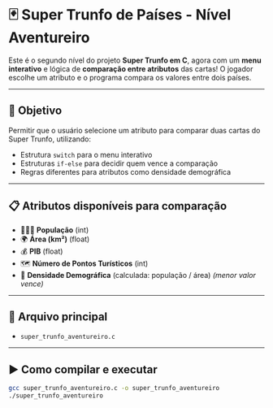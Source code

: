 # 🃏 Super Trunfo de Países - Nível Aventureiro

Este é o segundo nível do projeto **Super Trunfo em C**, agora com um **menu interativo** e lógica de **comparação entre atributos** das cartas! O jogador escolhe um atributo e o programa compara os valores entre dois países.

---

## 🎯 Objetivo

Permitir que o usuário selecione um atributo para comparar duas cartas do Super Trunfo, utilizando:

- Estrutura `switch` para o menu interativo
- Estruturas `if-else` para decidir quem vence a comparação
- Regras diferentes para atributos como densidade demográfica

---

## 📋 Atributos disponíveis para comparação

- 🧑‍🤝‍🧑 **População** (int)  
- 🌍 **Área (km²)** (float)  
- 💰 **PIB** (float)  
- 🗺️ **Número de Pontos Turísticos** (int)  
- 👥 **Densidade Demográfica** (calculada: população / área) *(menor valor vence)*

---

## 📂 Arquivo principal

- `super_trunfo_aventureiro.c`

---

## ▶️ Como compilar e executar

```bash
gcc super_trunfo_aventureiro.c -o super_trunfo_aventureiro
./super_trunfo_aventureiro
